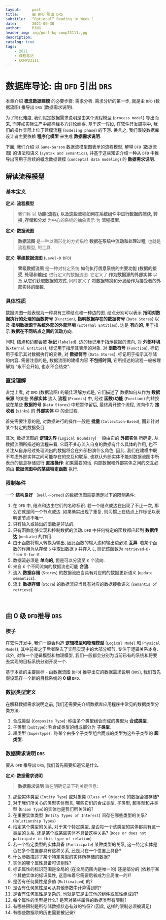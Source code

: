 ```yaml
---
layout:     post
title:      由 DFD 引出 DRS 
subtitle:   “Optional” Reading in Week 1
date:       2021-09-30
author:     R1NG
header-img: img/post-bg-comp23111.jpg
description: 
catalog: true
tags:
    - 2021
    - 课程笔记
    - COMP23111
---
```


# 数据库导论: 由 `DFD` 引出 `DRS`

本章介绍 **概念数据建模** 的必要步骤: 需求分析. 需求分析的第一步, 就是由 `DFD` (数据流图) 推导出 `DRS` (数据需求说明).

为了简化难度, 我们假定数据需求说明是由某个流程模型 (`process model`) 导出而来, 而非如实际生产中那样经多方讨论而得. 基于这一假设, 在软件开发周期中, 我们的操作实际上位于建模流程 (`modeling phase`) 的下游. 换言之, 我们假设数据库设计者主要依赖 **程序化模型** 来生成 **数据需求说明**. 

下面, 我们介绍 以 `Gane-Sarson` 数据流模型图表示的流程模型, 解释 `DFD` (数据流图) 的语法和语义 (`syntax and semantics`), 并基于这些知识介绍一种从 `DFD` 中推导出可用于后续的概念数据建模 (`conceptal data modeling`)  的 **数据需求说明**. 


## 解读流程模型


### 基本定义

**定义: 流程模型**
> 我们称 以 **功能(流程), 以及这些流程如何在系统组件中进行数据的捕获, 转换 ,存储和分发** 为中心的系统的抽象表示 为 **流程模型**. 

**定义: 数据流图**
> **数据流图** 是一种以图形化的方式描绘 **数据在系统中流动和处理过程**, 也就是流程模型, 的工具. 

**定义: 零级数据流图** (`Level-0 DFD`)
> **零级数据流图** 是一种对特定系统 **如何执行信息系统的主要功能 (数据的接受, 处理和输出)** 进行定义的数据流图. 它定义了 **作为数据源的外部实体** 以及 **从它们获取数据的方式**, 同时定义了 **将数据转换和分发给作为接受者的外部实体的函数**. 

### 具体性质

数据流图一般表现为一种具有三种结点和一种边的图. 结点分别可以表示 **指明对数据执行的处理的函数符号** (`Function`), **指明数据存在的数据符号** (`Data Stores`) 以及 **指明数据源于系统外部的外部环境** (`External Entities`). 边是 **有向的**, 用于指示 **数据在不同结点之间的流动方向**. 

同时, 结点和边都会被 **标记** (`labeled`). 边的标记用于指示数据的流向, 对 **外部环境** (`External Entities`), 标记用于指示其表示的对象. 对 **函数符号** (`Function`), 标记用于指示其对数据执行的变换, 对 **数据符号** (`Data Stores`), 标记用于指示其存储的内容. 需要注意的是, 数据流图的建模内容 **不包括时间**, 它所描述的流程一般被理解为 “永不会开始, 也永不会结束”. 

### 直觉理解

直觉上看, 对 `DFD` (数据流图) 的最佳理解方式是, 它们描述了 数据如何从作为 **数据来源** 的某些 **外部实体** 流入 **流程** (`Process`) 中, 经过 **函数/功能** (`Function`) 的转换或在某些 **数据符号** (`Data Stores`) 中短暂停留后, 最终离开整个流程, 流向作为 **接收者** (`sinks`) 的 **外部实体** 中 的全过程. 

首先需要注意的是, 对数据进行的操作一般是 **批量** (`Collection-Based`), 而非针对某个特定的数据条目. 

其次, 数据流图的 **逻辑边界** (`Logical Boundary`) 一般由它的 **外部实体** 所确定. 从数据流图所描述的流程来看, 它既不关心流入自身的数据有什么具体的作用, 也不关注从自身经过处理流出的数据将会在外部扮演什么角色. 因此, 我们在建模中既不考虑外部实体之间可能存在的交互和联系, 也默认外部实体不能对数据流图中所表示的信息存储进行 **直接操作**: 如果需要的话, 内部数据和外部实体之间的交互必须由 **数据流图中的某些特定函数** 执行. 

### 限制条件

一个 **结构良好** （`Well-Formed`) 的数据流图需要满足以下的限制条件: 

1. 在 `DFD` 中, 结点和边由它们的名称标识. 若一个结点或边在出现了不止一次, 那么它就是同一个节点或边. 如果确实出现了重复, 则习惯上在结点上作标记以表明该节点不唯一.
2. 只有输入或输出的函数是非法的.
3. 只有函数能够实现和控制数据的流动. `DFD` 中任何特定的函数都应起到 **数据传达** (`mediate`) 的作用.
4. 由于函数将输入转换为输出, 因此函数的输入边和输出边必须 **互异**. 若某个函数的作用为从存储 `S` 中取出数据 `D` 并存入 `E`, 则记该函数为 `retrieved-D-from-S-for-E`. 
5. 数据流必须是 **单向的**, 但是可以分流至 $n$ 个流向.
6. 来自 $n$ 个不同流向的数据流也可能 **合流**.
7. 流入 **数据存储** (`Stores`) 的数据流应当具有对应的的数据更新语义 (`update semantics`). 
8. 流出 **数据存储** (`Store`) 的数据流应当具有对应的数据接收语义 (`semantis of retrieve`). 

<br>

## 由 $0$ 级 `DFD`推导 `DRS`

### 楔子

在软件开发中, 我们一般会构造 **逻辑模型和物理模型** (`Logical Model` 和 `Physical Model`), 其中前者之于后者略去了实际实现中的大部分细节, 专注于逻辑关系本身. 此外, 对每一个逻辑模型和物理模型, 我们一般都会分别为当前已有的系统和将要去实现的目标系统分别开发一个.

基于本章的主要目标 - 由数据流图 (`DFD`) 推导出它的数据需求说明 (`DRS`), 我们首先假设现存一个新的目标系统的 **$0$ 级 `DFD`**.

### 数据类型定义
在解释数据需求说明之前, 我们还需要先介绍数据库应用程序中常见的数据类型分类方法. 

1. 合成类型 (`Composite Type`): 称由多个类型组合而成的类型为 **合成类型**.
2. 子类型 (`Subtype`): 称合成类型的组成部分为 **子类型**.
3. 超类型 (`Supertype`) : 称某个由多个子类型组合而成的类型为这些子类型的 **超类型**.

### 数据需求说明 `DRS`

要从 `DFD` 推导出 `DRS`, 我们首先需要知道它是什么.

**定义: 数据需求说明**
> **数据需求说明** 旨在明确记录下列关键信息:

1. 那些实体类型 (`Entity Type`) 或对象类 (`Class of Objects`) 的数据会被存储?
2. 对于我们所关心的类型实体而言, 哪些它们的合成类型, 子类型, 超类型和并类型 (`Union Type`)的实体也是我们所关注的?
3. 在重要实体类型 (`Entity Types of Interest`) 间存在哪些类型的关系? (`Relationship Types`)
4. 给定某个类型的关系, 对于某个特定类型, 是否每一个该类型的实体都具有这一类型的关系, 还是某个或某些实体不具备这种关系? (`Does or does not paticipate in this type of relation`)
5. 若一个特定类型的实体具备 (`Participate`) 某种类型的关系, 这一特定实体是否在多个位置都具有这种关系, 还是只在一个位置上具备?
6. 什么参数描述了某个特定类型的实体所存储的数据?
7. 实体的哪个属性具备可识别性?
8. 标识属性的标识范围是全局的 (在全局范围内是唯一的) 还是部分的 (依赖于某个其他实体的标识属性, 这意味着它需要后者成为全局唯一的)?
9. 是否有任何属性是多值 (`Multivalued`) 的?
10. 是否有任何属性是可从其他参数中计算得到的?
11. 是否有任何属性是复杂的, 也就是它是由其他的组件或属性组成的?
12. 每个属性的类型是什么? 是否对某些属性的数据类型有限制?
13. 有哪些限制是所存储数据状态有效的特征? (因此, 这样的限制必须被满足)
14. 有哪些数据项的历史需要被记录?


